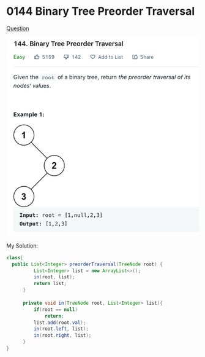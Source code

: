 # 0144 Binary Tree Preorder Traversal

[Question](https://leetcode.com/problems/binary-tree-preorder-traversal/)

![](.gitbook/assets/image-20221012192707366.png)

My Solution:

```java
class{
  public List<Integer> preorderTraversal(TreeNode root) {
          List<Integer> list = new ArrayList<>();
          in(root, list);
          return list;
      }

      private void in(TreeNode root, List<Integer> list){
          if(root == null)
              return;
          list.add(root.val);
          in(root.left, list);
          in(root.right, list);
      }
}
```
